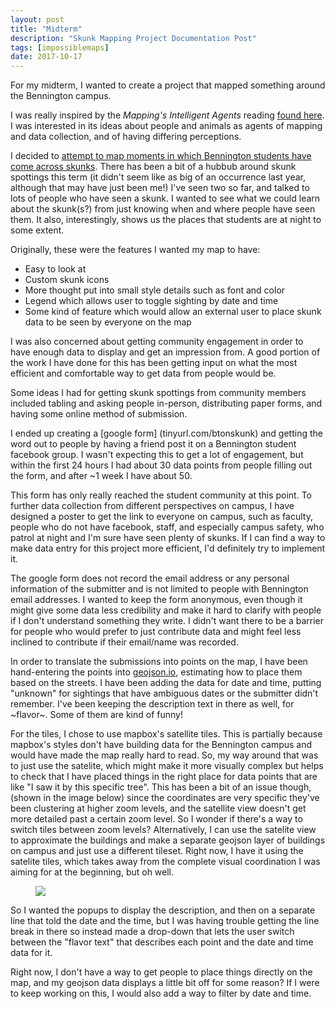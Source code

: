 ```yaml
---
layout: post
title: "Midterm"
description: "Skunk Mapping Project Documentation Post"
tags: [impossiblemaps]
date: 2017-10-17
---
```


For my midterm, I wanted to create a project that mapped something around the Bennington campus. 

I was really inspired by the *Mapping's Intelligent Agents* reading [found here](https://placesjournal.org/article/mappings-intelligent-agents/m). I was interested in its ideas about people and animals as agents of mapping and data collection, and of having differing perceptions. 

I decided to [attempt to map moments in which Bennington students have come across skunks](https://liliesp.github.io/skunkmap.html). There has been a bit of a hubbub around skunk spottings this term (it didn't seem like as big of an occurrence last year, although that may have just been me!) I've seen two so far, and talked to lots of people who have seen a skunk. I wanted to see what we could learn about the skunk(s?) from just knowing when and where people have seen them. It also, interestingly, shows us the places that students are at night to some extent. 

Originally, these were the features I wanted my map to have:

+ Easy to look at
+ Custom skunk icons
+ More thought put into small style details such as font and color
+ Legend which allows user to toggle sighting by date and time
+ Some kind of feature which would allow an external user to place skunk data to be seen by everyone on the map

I was also concerned about getting community engagement in order to have enough data to display and get an impression from. A good portion of the work I have done for this has been getting input on what the most efficient and comfortable way to get data from people would be. 

Some ideas I had for getting skunk spottings from community members included tabling and asking people in-person, distributing paper forms, and having some online method of submission. 

I ended up creating a [google form] (tinyurl.com/btonskunk) and getting the word out to people by having a friend post it on a Bennington student facebook group. I wasn't expecting this to get a lot of engagement, but within the first 24 hours I had about 30 data points from people filling out the form, and after ~1 week I have about 50. 

This form has only really reached the student community at this point. To further data collection from different perspectives on campus, I have designed a poster to get the link to everyone on campus, such as faculty, people who do not have facebook, staff, and especially campus safety, who patrol at night and I'm sure have seen plenty of skunks. If I can find a way to make data entry for this project more efficient, I'd definitely try to implement it. 

The google form does not record the email address or any personal information of the submitter and is not limited to people with Bennington email addresses. I wanted to keep the form anonymous, even though it might give some data less credibility and make it hard to clarify with people if I don't understand something they write. I didn't want there to be a barrier for people who would prefer to just contribute data and might feel less inclined to contribute if their email/name was recorded. 

In order to translate the submissions into points on the map, I have been hand-entering the points into [geojson.io](geojson.io), estimating how to place them based on the streets. I have been adding the data for date and time, putting "unknown" for sightings that have ambiguous dates or the submitter didn't remember. I've been keeping the description text in there as well, for ~flavor~. Some of them are kind of funny! 

For the tiles, I chose to use mapbox's satellite tiles. This is partially because mapbox's styles don't have building data for the Bennington campus and would have made the map really hard to read. So, my way around that was to just use the satelite, which might make it more visually complex but helps to check that I have placed things in the right place for data points that are like "I saw it by this specific tree". This has been a bit of an issue though, (shown in the image below) since the coordinates are very specific they've been clustering at higher zoom levels, and the satellite view doesn't get more detailed past a certain zoom level. So I wonder if there's a way to switch tiles between zoom levels? Alternatively, I can use the satelite view to approximate the buildings and make a separate geojson layer of buildings on campus and just use a different tileset. Right now, I have it using the satelite tiles, which takes away from the complete visual coordination I was aiming for at the beginning, but oh well. 

<figure>
	<img src="/images/midtermwip.png">
</figure>

So I wanted the popups to display the description, and then on a separate line that told the date and the time, but I was having trouble getting the line break in there so instead made a drop-down that lets the user switch between the "flavor text" that describes each point and the date and time data for it.

Right now, I don't have a way to get people to place things directly on the map, and my geojson data displays a little bit off for some reason? If I were to keep working on this, I would also add a way to filter by date and time. 

 